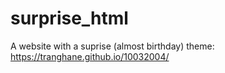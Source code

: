 # surprise_html
A website with a suprise (almost birthday) theme: https://tranghane.github.io/10032004/   
  
 <!-- Deadline: 10/03/2004 --> 
  <!-- 22 --> 
  
  

